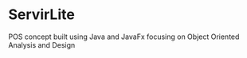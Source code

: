 # ServirLite

POS concept built using Java and JavaFx focusing on Object Oriented Analysis and Design
